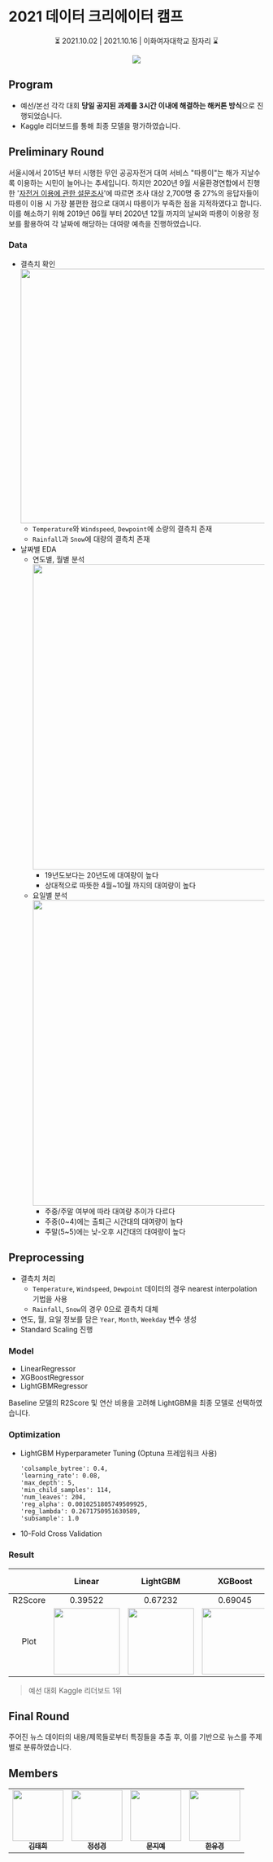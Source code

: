 # 2021 데이터 크리에이터 캠프
<p align="center"> ⏳ 2021.10.02 | 2021.10.16 | 이화여자대학교 잠자리 ⌛ </p>
<p align="center"><a href="http://creator.kbig.kr/"><img src="https://user-images.githubusercontent.com/63901494/137845544-dc611955-00f9-4f2e-8dc2-6dde2e62206c.png"></a></p>

## Program
* 예선/본선 각각 대회 **당일 공지된 과제를 3시간 이내에 해결하는 해커톤 방식**으로 진행되었습니다.
* Kaggle 리더보드를 통해 최종 모델을 평가하였습니다. 

## Preliminary Round
서울시에서 2015년 부터 시행한 무인 공공자전거 대여 서비스 "따릉이"는 해가 지날수록 이용하는 시민이 늘어나는 추세입니다. 하지만 2020년 9월 서울환경연합에서 진행한 '[자전거 이용에 관한 설문조사](http://ecoseoul.or.kr/archives/41430)'에 따르면 조사 대상 2,700명 중 27%의 응답자들이 따릉이 이용 시 가장 불편한 점으로 대여시 따릉이가 부족한 점을 지적하였다고 합니다. 이를 해소하기 위해 2019년 06월 부터 2020년 12월 까지의 날씨와 따릉이 이용량 정보를 활용하여 각 날짜에 해당하는 대여량 예측을 진행하였습니다. 

### Data
* 결측치 확인<br>
  <img src="https://user-images.githubusercontent.com/63901494/140647241-21a2df94-1ec9-40c3-9528-64daecb74a99.png" width="500">
  * `Temperature`와 `Windspeed`, `Dewpoint`에 소량의 결측치 존재
  * `Rainfall`과 `Snow`에 대량의 결측치 존재
* 날짜별 EDA<br>
  * 연도별, 월별 분석<br>
    <img src="https://user-images.githubusercontent.com/63901494/140647546-3b1a1bea-62d3-4d3f-901d-a4151c67547a.png" width="600">
    * 19년도보다는 20년도에 대여량이 높다
    * 상대적으로 따뜻한 4월~10월 까지의 대여량이 높다
  * 요일별 분석 <br>
    <img src="https://user-images.githubusercontent.com/63901494/140647739-0430c856-7582-43a5-918a-59207ca1876e.png" width="600">
    * 주중/주말 여부에 따라 대여량 추이가 다르다
    * 주중(0~4)에는 출퇴근 시간대의 대여량이 높다
    * 주말(5~5)에는 낮-오후 시간대의 대여량이 높다

## Preprocessing
* 결측치 처리
  * `Temperature`, `Windspeed`, `Dewpoint` 데이터의 경우 nearest interpolation 기법을 사용
  * `Rainfall`, `Snow`의 경우 0으로 결측치 대체
* 연도, 월, 요일 정보를 담은 `Year`, `Month`, `Weekday` 변수 생성
* Standard Scaling 진행

### Model
* LinearRegressor
* XGBoostRegressor
* LightGBMRegressor

Baseline 모델의 R2Score 및 연산 비용을 고려해 LightGBM을 최종 모델로 선택하였습니다.
  
### Optimization
* LightGBM Hyperparameter Tuning (Optuna 프레임워크 사용)
  ```
  'colsample_bytree': 0.4,
  'learning_rate': 0.08,
  'max_depth': 5,
  'min_child_samples': 114,
  'num_leaves': 204,
  'reg_alpha': 0.0010251805749509925,
  'reg_lambda': 0.2671750951630589,
  'subsample': 1.0
  ```
* 10-Fold Cross Validation

### Result
|  | Linear | LightGBM | XGBoost | LightGBM Optimized |
| :-: | :-: | :-: | :-: | :-: |
| R2Score | 0.39522 | 0.67232 | 0.69045 | **0.81940** |
| Plot | <img src="https://user-images.githubusercontent.com/63901494/139447416-f6e21634-2449-499f-94f7-cefc62a334a5.png" width="130"> | <img src="https://user-images.githubusercontent.com/63901494/139447698-e906644a-b67a-4969-86ff-d67c72e8d3ff.png" width="130"> | <img src="https://user-images.githubusercontent.com/63901494/139447625-807211f7-ff03-4774-ab7a-79e6dbe311c7.png" width="130"> | <img src="https://user-images.githubusercontent.com/63901494/139278440-acda6362-3f85-4991-9540-bc4c905c6021.png" width="130"> |

>예선 대회 Kaggle 리더보드 1위

## Final Round
주어진 뉴스 데이터의 내용/제목들로부터 특징들을 추출 후, 이를 기반으로 뉴스를 주제별로 분류하였습니다.
<!--
### Data
* 총 6개 카테고리별 각각 4500 개의 뉴스들로 데이터의 균등한 분포 확인
* [AI-Hub 문서요약 텍스트](https://aihub.or.kr/aidata/8054)를 참조하여 각 클래스 별 카테고리 추정<br>0: 문화, 1: IT/과학, 2: 경제, 3: 사회, 4: 스포츠, 5: 정치
  | Title | Abstract |
  | :-: | :-: |
  | <img src="https://user-images.githubusercontent.com/63901494/139452999-1c083dfd-9af4-49cb-b261-c45ad3799c6a.png" width="300"> | <img src="https://user-images.githubusercontent.com/63901494/139453328-d1f43b35-9607-4959-9378-3137a76b0a1d.png" width="300"> |

### Preprocessing
* Komoran 형태소 분석기를 활용해 텍스트 데이터의 형태소 분석 및 품사 태깅
* 의미 파악에 불필요하다고 판단한 조사, 선어말어미, 연결어미, 전성어미, 접미사 등의 불용어 제거
* TF-IDF 알고리즘으로 텍스트 벡터화

### Model
* LSTM
* GRU
* KoBERT

### Optimization
* Finetune KoBERT
* Dropout 추가
* Weight Decay 적용

### Result
<table>
<tr><td align="center">제목 데이터</td><td align="center">요약 데이터</td></tr>
<tr><td>

|  | LSTM | GRU | KoBERT |
| :-: | :-: | :-: | :-: |
| F1-Score |  |  | **0.64** |
| Accuracy |  |  | **0.65** |

</td><td>

|  | LSTM | GRU | 
| :-: | :-: | :-: |
| F1-Score |  |  |
| Accuracy |  |  |

</td></tr>
</table>

>본선 대회 Kaggle 리더보드 1위

## Reference 
* [SKTBrain/Kobert](https://github.com/SKTBrain/KoBERT)
-->
## Members
<table>
  <tr>
    <td align="center"><a href="https://github.com/Taehee-K"><img src="https://user-images.githubusercontent.com/63901494/139446853-32606da5-5534-4e9d-a6fd-6b610c61bbde.jpg" width="100" height="100"><br /><sub><b>김태희</b></sub></td>
    <td align="center"><a href="https://github.com/SK-jeong"><img src="https://user-images.githubusercontent.com/63901494/129582209-1d1d194e-cf3e-48d6-b097-35a7b855a683.jpg" width="100" height="100"><br /><sub><b>정성경</b></sub></td>
    <td align="center"><a href="https://github.com/jyjy318"><img src="https://user-images.githubusercontent.com/63901494/139084437-17d8f084-ee9c-4d20-b52a-e71f57a48991.png" width="100" height="100"><br /><sub><b>문지예</b></sub></td>
    <td align="center"><a href="https://github.com/YuKyeong97"><img src="https://user-images.githubusercontent.com/63901494/139084338-c1ff0768-8258-49d0-9628-66943e958814.png" width="100" height="100"><br /><sub><b>한유경</b></sub></td>
  </tr>
</table>

<!--
## Structure
-->